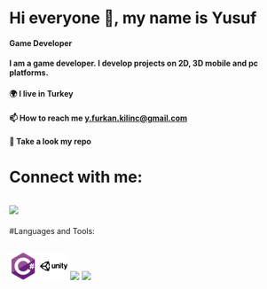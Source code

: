 # Hi everyone 👋, my name is Yusuf

#### Game Developer

#### I am a game developer. I develop projects on 2D, 3D mobile and pc platforms.

#### 🌍 I live in Turkey

#### 📫 How to reach me y.furkan.kilinc@gmail.com

#### 👀 Take a look my repo

# Connect with me:

## [<img src="https://play-lh.googleusercontent.com/kMofEFLjobZy_bCuaiDogzBcUT-dz3BBbOrIEjJ-hqOabjK8ieuevGe6wlTD15QzOqw" weight="50" height="50">](https://www.linkedin.com/in/yusuf-furkan-kılınç-94671722b/)

#Languages and Tools:
## [<img src="https://raw.githubusercontent.com/devicons/devicon/master/icons/csharp/csharp-original.svg" weight="50" height="50">](https://www.w3schools.com/cs/index.php)       [<img src="https://raw.githubusercontent.com/github/explore/80688e429a7d4ef2fca1e82350fe8e3517d3494d/topics/unity/unity.png" weight="50" height="50">](https://unity.com/)            [<img src="https://e7.pngegg.com/pngimages/145/853/png-clipart-mixamo-visualsvn-computer-icons-3d-computer-graphics-logo-others-3d-computer-graphics-rectangle.png" weight="50" height="50">](https://www.mixamo.com/#/)        [<img src="https://www.adobe.com/content/dam/cc/icons/fuse.svg" weight="50" height="50">](https://www.adobe.com/wam/fuse.html)
